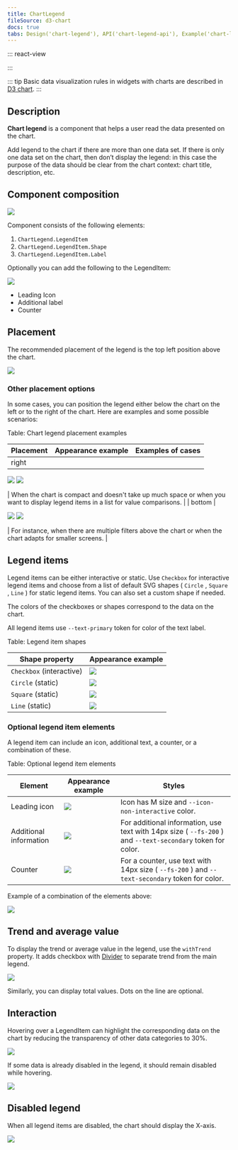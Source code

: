 ```yaml
---
title: ChartLegend
fileSource: d3-chart
docs: true
tabs: Design('chart-legend'), API('chart-legend-api'), Example('chart-legend-code'), Changelog('d3-chart-changelog')
---
```


::: react-view

<script lang="tsx">
import React from 'react'; 
import PlaygroundGeneration from '@components/PlaygroundGeneration'; 
import { ChartLegend as ChartL, LegendItem, LegendFlexProps } from '@semcore/d3-chart'; 
import DesktopIcon from 'intergalactic/icon/Desktop/m'; 
import { Intergalactic } from '@semcore/core'; 
import { IconProps } from '@semcore/icon'; 

const Preview = (preview) => {

    const { select, radio, text, bool } = preview('ChartLegend');

    const direction = radio({
        key: 'direction',
        defaultValue: 'row',
        label: 'Direction',
        options: ['row', 'column'],
    });
    
    const size = radio({
        key: 'size',
        defaultValue: 'm',
        label: 'Size',
        options: ['m', 'l'],
    });
    
    const shape = select({
        key: 'shape',
        defaultValue: 'Checkbox',
        label: 'Shape',
        options: ['Checkbox', 'Line', 'Circle', 'Square'],
    });
    
    const withIcon = bool({
        key: 'withIcon',
        defaultValue: false,
        label: 'With icon',
    });
    
    const additionLabel = text({
        key: 'additionLabel',
        defaultValue: '',
        label: 'Addition Label',
    });
    
    const count = text({
        key: 'count',
        defaultValue: '',
        label: 'Count',
    });
    
    const withTrend = bool({
        key: 'withTrend',
        defaultValue: false,
        label: 'With trend',
    });
    
    return (
        <ChartLegend
            withTrend={withTrend || undefined}
            direction={direction}
            shape={shape}
            size={size}
            additionLabel={additionLabel}
            count={count}
            withIcon={withIcon}
        />
    );

}; 

const data = [... Array(5).keys()].map((d, i) => ({

    x: i,
    Line1: Math.random() * 10,
    Line2: Math.random() * 10,
    Line3: Math.random() * 10,
    Line4: Math.random() * 10,
    Line5: Math.random() * 10,

})); 

type ChartLProps = Omit<LegendFlexProps, 'items'> & {

    additionLabel?: string;
    count?: number;
    withIcon?: boolean;

}; 

const ChartLegend = (props: ChartLProps) => {

    const { withTrend, direction, shape, size, additionLabel, count, withIcon } = props;
    
    const [lines, setLines] = React.useState<LegendItem[]>(
        Object.keys(data[0])
            .filter((name) => name !== 'x')
            .map((item, index) => {
                return {
                    id: item,
                    label: item,
                    checked: true,
                    color: `chart-palette-order-${index + 1}` ,
                };
            }),
    );
    
    React.useEffect(() => {
        setLines(() => {
            const newLines = lines.map((item) => {
                if (additionLabel && count) {
                    item.additionalInfo = {
                        label: additionLabel,
                        count: count,
                    };
                } else if (additionLabel && !count) {
                    item.additionalInfo = {
                        label: additionLabel,
                    };
                } else if (!additionLabel && count) {
                    item.additionalInfo = {
                        count: count,
                    };
                } else {
                    item.additionalInfo = undefined;
                }
    
                if (withIcon) {
                  item.icon = (<DesktopIcon />) as unknown as Intergalactic.Component<'svg', IconProps>;
                } else {
                  item.icon = undefined;
                }
        
                return item;
            });
    
            return newLines;
        });
    }, [additionLabel, count, withIcon]);
    
    const onChangeDisplayLine = (key: string, isDisplay: boolean) => {
        setLines((prevDisplayedLines) => {
            return prevDisplayedLines.map((item) => {
                if (item.id === key) {
                    item.checked = isDisplay;
                }
            
                return item;
            });
        });
    };
    
    const [trendIsVisible, setTrendIsVisible] = React.useState(false);
    
    return (
        <div>
            <ChartL
                withTrend={withTrend}
                trendLabel={withTrend ? 'Trend' : undefined}
                direction={direction}
                shape={shape}
                items={lines}
                onChangeVisibleItem={onChangeDisplayLine}
                size={size}
                trendIsVisible={trendIsVisible}
                onTrendIsVisibleChange={setTrendIsVisible}
            />
        </div>
    );

}; 

const App = PlaygroundGeneration(Preview); 

</script>

:::

::: tip
Basic data visualization rules in widgets with charts are described in [D3 chart](/data-display/d3-chart/d3-chart).
:::

## Description

**Chart legend** is a component that helps a user read the data presented on the chart.

Add legend to the chart if there are more than one data set. If there is only one data set on the chart, then don’t display the legend: in this case the purpose of the data should be clear from the chart context: chart title, description, etc.

## Component composition

![](static/legend-composition.png)

Component consists of the following elements:

1. `ChartLegend.LegendItem`
2. `ChartLegend.LegendItem.Shape`
3. `ChartLegend.LegendItem.Label`

Optionally you can add the following to the LegendItem:

![](static/legend-optional-elements.png)

* Leading Icon
* Additional label
* Counter

## Placement

The recommended placement of the legend is the top left position above the chart.

![](static/checkbox.png)

### Other placement options

In some cases, you can position the legend either below the chart on the left or to the right of the chart. Here are examples and some possible scenarios:

Table: Chart legend placement examples

| Placement | Appearance example  | Examples of cases |
| --------- | ------------------- | ----------------- |
| right     | 

![](static/legend-right.png) ![](static/legend-right2.png)

 | When the chart is compact and doesn't take up much space or when you want to display legend items in a list for value comparisons. |
| bottom    | 

![](static/legend-bottom.png) ![](static/legend-bottom2.png)

 | For instance, when there are multiple filters above the chart or when the chart adapts for smaller screens. |

## Legend items

Legend items can be either interactive or static. Use `Checkbox` for interactive legend items and choose from a list of default SVG shapes ( `Circle` , `Square` , `Line` ) for static legend items. You can also set a custom shape if needed.

The colors of the checkboxes or shapes correspond to the data on the chart.

All legend items use `--text-primary` token for color of the text label.

Table: Legend item shapes

| Shape property           | Appearance example                   |
| ------------------------ | ------------------------------------ |
| `Checkbox` (interactive) | ![](static/checkbox.png)             |
| `Circle` (static)        | ![](static/static-legend-circle.png) |
| `Square` (static)        | ![](static/static-legend-square.png) |
| `Line` (static)          | ![](static/static-legend-line.png)   |

### Optional legend item elements

A legend item can include an icon, additional text, a counter, or a combination of these.

Table: Optional legend item elements

| Element       | Appearance example    | Styles   |
| ------------- | --------------------- | -------- |
| Leading icon  | ![](static/items-icon.png)      | Icon has M size and `--icon-non-interactive` color.   |
| Additional information | ![](static/items-info.png) | For additional information, use text with 14px size ( `--fs-200` ) and `--text-secondary` token for color. |
| Counter      | ![](static/items-counter.png)   | For a counter, use text with 14px size ( `--fs-200` ) and `--text-secondary` token for color.  |

Example of a combination of the elements above:

![](static/items-combination.png)

## Trend and average value

To display the trend or average value in the legend, use the `withTrend` property. It adds checkbox with [Divider](/components/divider/divider) to separate trend from the main legend.

![](static/legend-trend.png)

Similarly, you can display total values. Dots on the line are optional.

## Interaction

Hovering over a LegendItem can highlight the corresponding data on the chart by reducing the transparency of other data categories to 30%.

![](static/legend-hover.png)

If some data is already disabled in the legend, it should remain disabled while hovering.

![](static/legend-hover2.png)

## Disabled legend

When all legend items are disabled, the chart should display the X-axis.

![](static/legend-turn-off.png)
